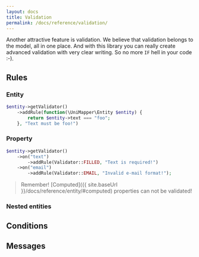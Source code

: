 ```yaml
---
layout: docs
title: Validation
permalink: /docs/reference/validation/
---
```


Another attractive feature is validation. We believe that validation belongs to the model, all in one place. And with this library you can really create advanced validation with very clear writing. So no more `IF` hell in your code :-).

## Rules

### Entity
~~~ php
$entity->getValidator()
    ->addRule(function(\UniMapper\Entity $entity) {
        return $entity->text === "foo";
    }, "Text must be foo!")
~~~

### Property
~~~ php
$entity->getValidator()
    ->on("text")
        ->addRule(Validator::FILLED, "Text is required!")
    ->on("email")
        ->addRule(Validator::EMAIL, "Invalid e-mail format!");
~~~

> Remember! [Computed]({{ site.baseUrl }}/docs/reference/entity/#computed) properties can not be validated!

### Nested entities

## Conditions

## Messages
